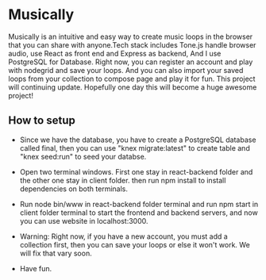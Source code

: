 # Musically
Musically is an intuitive and easy way to create music loops in the browser that you can share with anyone.Tech stack includes Tone.js handle browser audio, use React as front end and Express as backend, And I use PostgreSQL for Database. Right now, you can register an account and play with nodegrid and save your loops. And you can also import your saved loops from your collection to compose page and play it for fun. This project will continuing update. Hopefully one day this will become a huge awesome project!

## How to setup
* Since we have the database, you have to create a PostgreSQL database called final, then you can use "knex migrate:latest" to create table and "knex seed:run" to seed your databse.

* Open two terminal windows. First one stay in react-backend folder and the other one stay in client folder. then run npm install to install dependencies on both terminals.

* Run node bin/www in react-backend folder terminal and run npm start in client folder terminal to start the frontend and backend servers, and now you can use website in localhost:3000.

* Warning: Right now, if you have a new account, you must add a collection first, then you can save your loops or else it won't work. We will fix that vary soon.

* Have fun.

